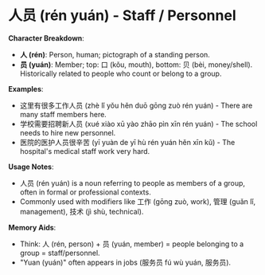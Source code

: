 # **人员 (rén yuán) - Staff / Personnel**

**Character Breakdown**:  
- **人 (rén)**: Person, human; pictograph of a standing person.  
- **员 (yuán)**: Member; top: 口 (kǒu, mouth), bottom: 贝 (bèi, money/shell). Historically related to people who count or belong to a group.

**Examples**:  
- 这里有很多工作人员 (zhè lǐ yǒu hěn duō gōng zuò rén yuán) - There are many staff members here.  
- 学校需要招聘新人员 (xué xiào xū yào zhāo pìn xīn rén yuán) - The school needs to hire new personnel.  
- 医院的医护人员很辛苦 (yī yuàn de yī hù rén yuán hěn xīn kǔ) - The hospital's medical staff work very hard.

**Usage Notes**:  
- 人员 (rén yuán) is a noun referring to people as members of a group, often in formal or professional contexts.  
- Commonly used with modifiers like 工作 (gōng zuò, work), 管理 (guǎn lǐ, management), 技术 (jì shù, technical).

**Memory Aids**:  
- Think: 人 (rén, person) + 员 (yuán, member) = people belonging to a group = staff/personnel.  
- "Yuan (yuán)" often appears in jobs (服务员 fú wù yuán, 服务员).